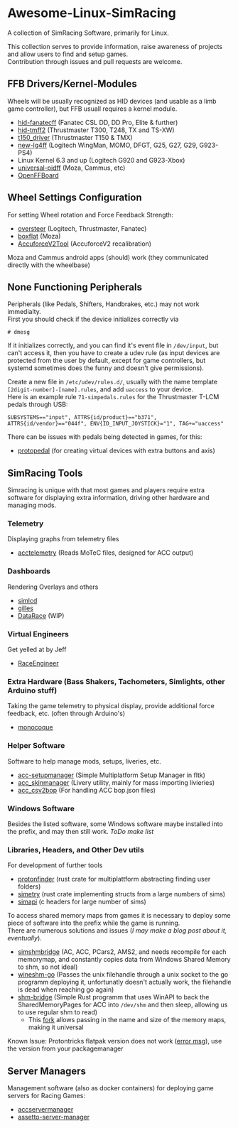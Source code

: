 # Awesome-Linux-SimRacing
A collection of SimRacing Software, primarily for Linux.  
  
This collection serves to provide information, raise awareness of projects and allow users to find and setup games.  
Contribution through issues and pull requests are welcome.

## FFB Drivers/Kernel-Modules 
Wheels will be usually recognized as HID devices (and usable as a limb game controller), but FFB usuall requires a kernel module.  
- [hid-fanatecff](https://github.com/gotzl/hid-fanatecff) (Fanatec CSL DD, DD Pro, Elite & further)
- [hid-tmff2](https://github.com/Kimplul/hid-tmff2) (Thrustmaster T300, T248, TX and TS-XW)
- [t150_driver](https://github.com/scarburato/t150_driver) (Thrustmaster T150 & TMX)
- [new-lg4ff](https://github.com/berarma/new-lg4ff) (Logitech WingMan, MOMO, DFGT, G25, G27, G29, G923-PS4)
- Linux Kernel 6.3 and up (Logitech G920 and G923-Xbox)
- [universal-pidff](https://github.com/JacKeTUs/universal-pidff) (Moza, Cammus, etc)
- [OpenFFBoard](https://github.com/Ultrawipf/OpenFFBoard)


## Wheel Settings Configuration
For setting Wheel rotation and Force Feedback Strength:
- [oversteer](https://github.com/berarma/oversteer) (Logitech, Thrustmaster, Fanatec)
- [boxflat](https://github.com/Lawstorant/boxflat) (Moza)
- [AccuforceV2Tool](https://github.com/Spacefreak18/accuforcev2tool) (AccuforceV2 recalibration)


Moza and Cammus android apps (should) work (they communicated directly with the wheelbase)

## None Functioning Peripherals
Peripherals (like Pedals, Shifters, Handbrakes, etc.) may not work immedialty.  
First you should check if the device initializes correctly via
```
# dmesg
```
If it initializes correctly, and you can find it's event file in `/dev/input`, but can't access it,
then you have to create a udev rule 
(as input devices are protected from the user by default, except for game controllers,
but systemd sometimes does the funny and doesn't give permissions).  
  
Create a new file in `/etc/udev/rules.d/`, usually with the name template `[2digit-number]-[name].rules`, and add `uaccess` to your device.  
Here is an example rule `71-simpedals.rules` for the Thrustmaster T-LCM pedals through USB:
```
SUBSYSTEMS=="input", ATTRS{id/product}=="b371", ATTRS{id/vendor}=="044f", ENV{ID_INPUT_JOYSTICK}="1", TAG+="uaccess"
```
  
There can be issues with pedals being detected in games, for this:  
- [protopedal](https://gitlab.com/openirseny/protopedal) (for creating virtual devices with extra buttons and axis)

## SimRacing Tools
Simracing is unique with that most games and players require extra software for displaying extra information, driving other hardware and managing mods.

### Telemetry
Displaying graphs from telemetry files
- [acctelemetry](https://github.com/gotzl/acctelemetry) (Reads MoTeC files, designed for ACC output)

### Dashboards
Rendering Overlays and others
- [simlcd](https://github.com/Spacefreak18/simlcd)
- [gilles](https://github.com/Spacefreak18/gilles)
- [DataRace](https://github.com/LukasLichten/DataRace) (WIP)

### Virtual Engineers
Get yelled at by Jeff
- [RaceEngineer](https://github.com/Spacefreak18/raceengineer)

### Extra Hardware (Bass Shakers, Tachometers, Simlights, other Arduino stuff)
Taking the game telemetry to physical display, provide additional force feedback, etc. (often through Arduino's)
- [monocoque](https://github.com/Spacefreak18/monocoque)

### Helper Software
Software to help manage mods, setups, liveries, etc.
- [acc-setupmanager](https://gitlab.com/LukasLichten/acc-setupmanager) (Simple Multiplatform Setup Manager in fltk)
- [acc_skinmanager](https://github.com/LukasLichten/acc_skinmanager) (Livery utility, mainly for mass importing livieries)
- [acc_csv2bop](https://github.com/LukasLichten/acc_csv2bop) (For handling ACC bop.json files)

### Windows Software
Besides the listed software, some Windows software maybe installed into the prefix, and may then still work.
*ToDo make list*

### Libraries, Headers, and Other Dev utils
For development of further tools
- [protonfinder](https://github.com/LukasLichten/proton-finder) (rust crate for multiplattform abstracting finding user folders)
- [simetry](https://github.com/adnanademovic/simetry) (rust crate implementing structs from a large numbers of sims)
- [simapi](https://github.com/spacefreak18/simapi) (c headers for large number of sims)
  
To access shared memory maps from games it is necessary to deploy some piece of software into the prefix while the game is running.  
There are numerous solutions and issues (*I may make a blog post about it, eventually*).
- [simshmbridge](https://github.com/Spacefreak18/simshmbridge) (AC, ACC, PCars2, AMS2, and needs recompile for each memorymap, and constantly copies data from Windows Shared Memory to shm, so not ideal)
- [wineshm-go](https://github.com/LeonB/wineshm-go) (Passes the unix filehandle through a unix socket to the go programm deploying it, unfortunatly doesn't actually work, the filehandle is dead when reaching go again)
- [shm-bridge](https://github.com/poljar/shm-bridge) (Simple Rust programm that uses WinAPI to back the SharedMemoryPages for ACC into `/dev/shm` and then sleep, allowing us to use regular shm to read)
  - This [fork](https://github.com/LukasLichten/shm-bridge/tree/generalized) allows passing in the name and size of the memory maps, making it universal
  
Known Issue: Protontricks flatpak version does not work ([error msg](https://gitlab.com/LukasLichten/wine-shakedown#running)), use the version from your packagemanager

## Server Managers
Management software (also as docker containers) for deploying game servers for Racing Games:
- [accservermanager](https://github.com/gotzl/accservermanager) 
- [assetto-server-manager](https://github.com/JustaPenguin/assetto-server-manager) 
